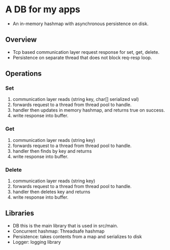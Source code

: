 # A DB for my apps
- An in-memory hashmap with asynchronous persistence on disk.

## Overview
- Tcp based communication layer request response for set, get, delete.
- Persistence on separate thread that does not block req-resp  loop.

## Operations
### Set
1. communication layer reads (string key, char[] serialized val)
2. forwards request to a thread from thread pool to handle.
3. handler then updates in memory hashmap, and returns true on success.
4. write response into buffer.

### Get
1. communication layer reads (string key)
2. forwards request to a thread from thread pool to handle.
3. handler then finds by key and returns
4. write response into buffer.
  
### Delete
1. communication layer reads (string key)
2. forwards request to a thread from thread pool to handle.
3. handler then deletes key and returns
4. write response into buffer.

## Libraries
- DB this is the main library that is used in src/main.
- Concurrent hashmap: Threadsafe hashmap
- Persistence: takes contents from a map and serializes to disk
- Logger: logging library

